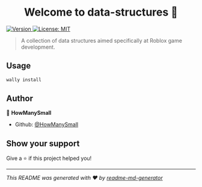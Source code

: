 <h1 align="center">Welcome to data-structures 👋</h1>
<p>
  <a href="https://www.npmjs.com/package/data-structures" target="_blank">
    <img alt="Version" src="https://img.shields.io/npm/v/data-structures.svg">
  </a>
  <a href="#" target="_blank">
    <img alt="License: MIT" src="https://img.shields.io/badge/License-MIT-yellow.svg" />
  </a>
</p>

> A collection of data structures aimed specifically at Roblox game development.

## Usage

```sh
wally install
```

## Author

👤 **HowManySmall**

* Github: [@HowManySmall](https://github.com/HowManySmall)

## Show your support

Give a ⭐️ if this project helped you!

***
_This README was generated with ❤️ by [readme-md-generator](https://github.com/kefranabg/readme-md-generator)_
